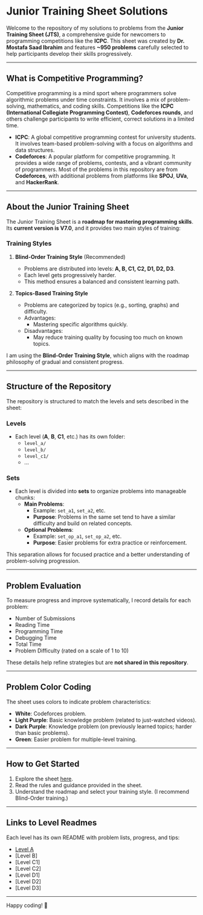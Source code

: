 # Junior Training Sheet Solutions

Welcome to the repository of my solutions to problems from the **Junior Training Sheet (JTS)**, a comprehensive guide for newcomers to programming competitions like the **ICPC**. This sheet was created by **Dr. Mostafa Saad Ibrahim** and features **~950 problems** carefully selected to help participants develop their skills progressively.

---

## **What is Competitive Programming?**

Competitive programming is a mind sport where programmers solve algorithmic problems under time constraints. It involves a mix of problem-solving, mathematics, and coding skills. Competitions like the **ICPC (International Collegiate Programming Contest)**, **Codeforces rounds**, and others challenge participants to write efficient, correct solutions in a limited time.

- **ICPC**: A global competitive programming contest for university students. It involves team-based problem-solving with a focus on algorithms and data structures.
- **Codeforces**: A popular platform for competitive programming. It provides a wide range of problems, contests, and a vibrant community of programmers. Most of the problems in this repository are from **Codeforces**, with additional problems from platforms like **SPOJ**, **UVa**, and **HackerRank**.

---

## **About the Junior Training Sheet**

The Junior Training Sheet is a **roadmap for mastering programming skills**. Its **current version is V7.0**, and it provides two main styles of training:

### **Training Styles**

1. **Blind-Order Training Style** (Recommended)
   - Problems are distributed into levels: **A, B, C1, C2, D1, D2, D3**.
   - Each level gets progressively harder.
   - This method ensures a balanced and consistent learning path.

2. **Topics-Based Training Style**
   - Problems are categorized by topics (e.g., sorting, graphs) and difficulty.
   - Advantages:
     - Mastering specific algorithms quickly.
   - Disadvantages:
     - May reduce training quality by focusing too much on known topics.

I am using the **Blind-Order Training Style**, which aligns with the roadmap philosophy of gradual and consistent progress.

---

## **Structure of the Repository**

The repository is structured to match the levels and sets described in the sheet:

### **Levels**
- Each level (**A**, **B**, **C1**, etc.) has its own folder:
  - `level_a/`
  - `level_b/`
  - `level_c1/`
  - ...
  
### **Sets**
- Each level is divided into **sets** to organize problems into manageable chunks:
  - **Main Problems**: 
    - Example: `set_a1`, `set_a2`, etc.
    - **Purpose**: Problems in the same set tend to have a similar difficulty and build on related concepts.
  - **Optional Problems**:
    - Example: `set_op_a1`, `set_op_a2`, etc.
    - **Purpose**: Easier problems for extra practice or reinforcement.

This separation allows for focused practice and a better understanding of problem-solving progression.

---

## **Problem Evaluation**

To measure progress and improve systematically, I record details for each problem:
- Number of Submissions
- Reading Time
- Programming Time
- Debugging Time
- Total Time
- Problem Difficulty (rated on a scale of 1 to 10)

These details help refine strategies but are **not shared in this repository**.

---

## **Problem Color Coding**
The sheet uses colors to indicate problem characteristics:
- **White**: Codeforces problem.
- **Light Purple**: Basic knowledge problem (related to just-watched videos).
- **Dark Purple**: Knowledge problem (on previously learned topics; harder than basic problems).
- **Green**: Easier problem for multiple-level training.

---

## **How to Get Started**
1. Explore the sheet [here](https://docs.google.com/spreadsheets/d/1iJZWP2nS_OB3kCTjq8L6TrJJ4o-5lhxDOyTaocSYc-k/edit?gid=84654839#gid=84654839).
2. Read the rules and guidance provided in the sheet.
3. Understand the roadmap and select your training style. (I recommend Blind-Order training.)

---

## **Links to Level Readmes**

Each level has its own README with problem lists, progress, and tips:

- [Level A](./level_a/README.md)
- [Level B]
- [Level C1]
- [Level C2]
- [Level D1]
- [Level D2]
- [Level D3]

---

Happy coding! 🎉